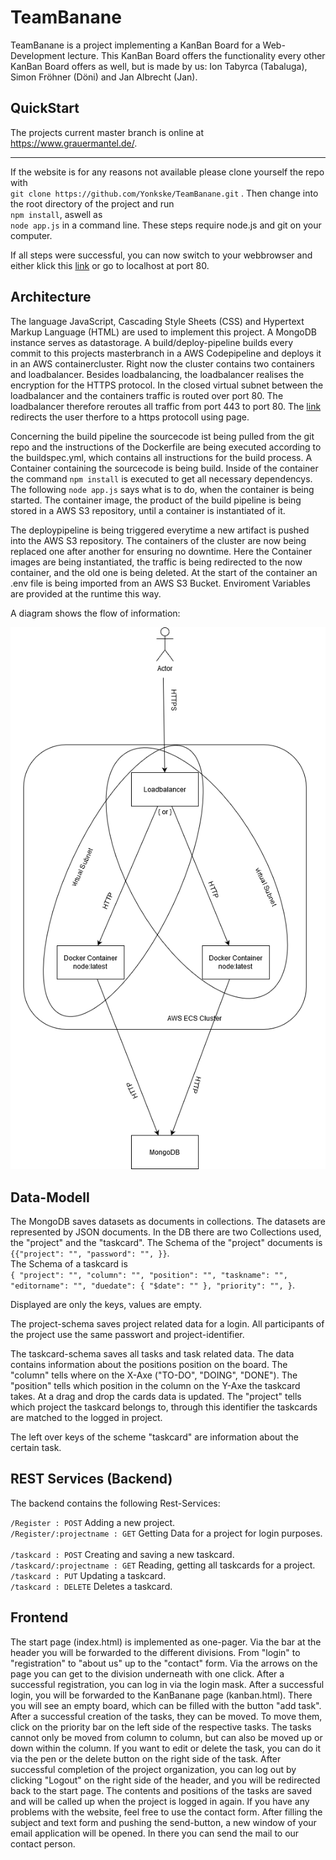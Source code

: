 ﻿# TeamBanane

TeamBanane is a project implementing a KanBan Board for a Web-Development lecture. This KanBan Board offers the 
functionality every other KanBan Board offers as well, but is made by us: Ion Tabyrca (Tabaluga), Simon Fröhner 
(Döni) and Jan Albrecht (Jan).

<h2>QuickStart</h2>

The projects current master branch is online at https://www.grauermantel.de/.

--- 
If the website is for any reasons not available please clone yourself the 
repo with \
``
git clone https://github.com/Yonkske/TeamBanane.git
``
. Then change into the root directory of the project and run \
``npm install``, aswell as \
``
node app.js
`` in a command line. These steps require node.js and git on your computer. 

If all steps were successful, you can now switch to your webbrowser and either klick this [link](http://localhost)
or go to localhost at port 80.

<h2>Architecture</h2>

The language JavaScript, Cascading Style Sheets (CSS) and Hypertext Markup Language (HTML) are used to implement this
project. A MongoDB instance serves as datastorage. A build/deploy-pipeline builds every commit to this projects 
masterbranch in a AWS Codepipeline and deploys it in an AWS containercluster. Right now the cluster contains two 
containers and loadbalancer. Besides loadbalancing, the loadbalancer realises the encryption for the HTTPS protocol. 
In the closed virtual subnet between the loadbalancer and the containers traffic is routed over port 80. 
The loadbalancer therefore reroutes all traffic from port 443 to port 80. The [link](https://www.grauermantel.de) 
redirects the user therfore to a https protocoll using page. 

Concerning the build pipeline the sourcecode ist being pulled from the git repo and the instructions of the 
Dockerfile are being executed according to the buildspec.yml, which contains all instructions for the build process. 
A Container containing the sourcecode is being build. Inside of the container the command ``npm install`` 
is executed to get all necessary dependencys. The following ``node app.js`` says what is to do, when the 
container is being started. The container image, the product of the build pipeline is being stored in a AWS S3 
repository, until a container is instantiated of it. 

The deploypipeline is being triggered everytime a new artifact is pushed into the AWS S3 repository. The containers of
the cluster are now being replaced one after another for ensuring no downtime. Here the Container images are being 
instantiated, the traffic is being redirected to the now container, and the old one is being deleted. At the start of
the container an .env file is being imported from an AWS S3 Bucket. Enviroment Variables are provided at the runtime
this way.  

A diagram shows the flow of information: 

![image](/doc/CommunicationDiag.png)


<h2>Data-Modell</h2>

The MongoDB saves datasets as documents in collections. The datasets are represented by JSON documents. 
In the DB there are two Collections used, the "project" and the "taskcard". The Schema of the "project" documents is \
``{{"project": "", "password": "", }}``. \
The Schema of a taskcard is \
``{ "project": "", "column": "", "position": "", "taskname": "", "editorname": "", "duedate": { "$date": "" }, "priority": "", }``.

Displayed are only the keys, values are empty.

The project-schema saves project related data for a login. All participants of the project use the same passwort and 
project-identifier. 

The taskcard-schema saves all tasks and task related data. The data contains information about the positions position 
on the board. The "column" tells where on the X-Axe ("TO-DO", "DOING", "DONE").
The "position" tells which position in the column on the Y-Axe the taskcard takes. At a drag and drop the cards data 
is updated. The "project" tells which project the taskcard belongs to, through this identifier the taskcards are matched
to the logged in project. 

The left over keys of the scheme "taskcard" are information about the certain task. 

<h2>REST Services (Backend)</h2>

The backend contains the following Rest-Services: 

``/Register : POST`` Adding a new project. \
``/Register/:projectname : GET`` Getting Data for a project for login purposes. \
 \
``/taskcard : POST`` Creating and saving a new taskcard. \
``/taskcard/:projectname : GET`` Reading, getting all taskcards for a project. \
``/taskcard : PUT`` Updating a taskcard. \
``/taskcard : DELETE`` Deletes a taskcard. 


<h2>Frontend</h2>
The start page (index.html) is implemented as one-pager. Via the bar at the header you will be forwarded to the 
different divisions. From "login" to "registration" to "about us" up to the "contact" form. Via the arrows on the page
you can get to the division underneath with one click. After a successful registration, you can log in via the login 
mask. After a successful login, you will be forwarded to the KanBanane page (kanban.html). There you will see an empty board, which 
can be filled with the button "add task". After a successful creation of the tasks, they can be moved. To move them, 
click on the priority bar on the left side of the respective tasks. The tasks cannot only be moved from column to 
column, but can also be moved up or down within the column. If you want to edit or delete the task, you can do it via 
the pen or the delete button on the right side of the task. After successful completion of the project organization, you 
can log out by clicking "Logout" on the right side of the header, and you will be redirected back to the start page. The contents and 
positions of the tasks are saved and will be called up when the project is logged in again.   
If you have any problems with the website, feel free to use the contact form. After filling the subject and text form and pushing the 
send-button, a new window of your email application will be opened. In there you can send the mail to our contact person. 
  
